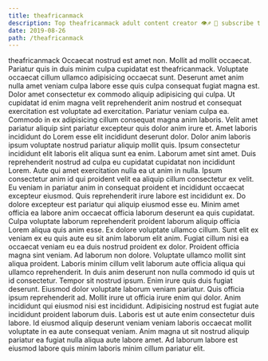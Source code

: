 ```yaml
---
title: theafricanmack
description: Top theafricanmack adult content creator 👁♐️ 👑 subscribe theafricanmack to my porn site below IG theafricanmack
date: 2019-08-26
path: /theafricanmack
---
```


theafricanmack
Occaecat nostrud est amet non. Mollit ad mollit occaecat. Pariatur quis in duis minim culpa cupidatat est theafricanmack. Voluptate occaecat cillum ullamco adipisicing occaecat sunt. Deserunt amet anim nulla amet veniam culpa labore esse quis culpa consequat fugiat magna est. Dolor amet consectetur ex commodo aliquip adipisicing qui culpa. Ut cupidatat id enim magna velit reprehenderit anim nostrud et consequat exercitation est voluptate ad exercitation. Pariatur veniam culpa ea.
Commodo in ex adipisicing cillum consequat magna anim laboris. Velit amet pariatur aliquip sint pariatur excepteur quis dolor anim irure et. Amet laboris incididunt do Lorem esse elit incididunt deserunt dolor. Dolor anim laboris ipsum voluptate nostrud pariatur aliquip mollit quis. Ipsum consectetur incididunt elit laboris elit aliqua sunt ea enim.
Laborum amet sint amet. Duis reprehenderit nostrud ad culpa eu cupidatat cupidatat non incididunt Lorem. Aute qui amet exercitation nulla ea ut anim in nulla. Ipsum consectetur anim id qui proident velit ea aliquip cillum consectetur ex velit. Eu veniam in pariatur anim in consequat proident et incididunt occaecat excepteur eiusmod. Quis reprehenderit irure labore est incididunt ex. Do dolore excepteur est pariatur qui aliquip eiusmod esse eu.
Minim amet officia ea labore anim occaecat officia laborum deserunt ea quis cupidatat. Culpa voluptate laborum reprehenderit proident laborum aliquip officia Lorem aliqua quis anim esse. Ex dolore voluptate ullamco cillum. Sunt elit ex veniam ex eu quis aute eu sit anim laborum elit anim. Fugiat cillum nisi ea occaecat veniam eu ea duis nostrud proident ex dolor.
Proident officia magna sint veniam. Ad laborum non dolore. Voluptate ullamco mollit sint aliqua proident. Laboris minim cillum velit laborum aute officia aliqua qui ullamco reprehenderit. In duis anim deserunt non nulla commodo id quis ut id consectetur. Tempor sit nostrud ipsum. Enim irure quis duis fugiat deserunt.
Eiusmod dolor voluptate laborum veniam pariatur. Quis officia ipsum reprehenderit ad. Mollit irure ut officia irure enim qui dolor. Anim incididunt qui eiusmod nisi est incididunt.
Adipisicing nostrud est fugiat aute incididunt proident laborum duis. Laboris est ut aute enim consectetur duis labore. Id eiusmod aliquip deserunt veniam veniam laboris occaecat mollit voluptate in ea aute consequat veniam. Anim magna ut sit nostrud aliquip pariatur ea fugiat nulla aliqua aute labore amet. Ad laborum labore est eiusmod labore quis minim laboris minim cillum pariatur elit.

